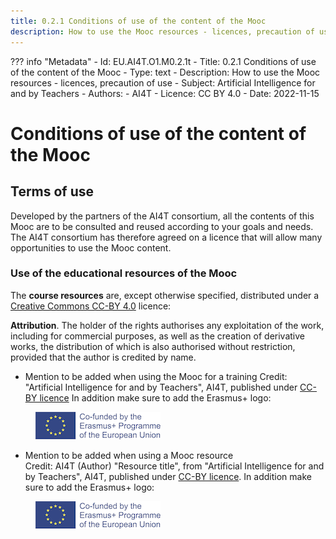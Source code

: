 ```yaml
---
title: 0.2.1 Conditions of use of the content of the Mooc
description: How to use the Mooc resources - licences, precaution of use
---
```

??? info "Metadata"
    - Id: EU.AI4T.O1.M0.2.1t
    - Title: 0.2.1 Conditions of use of the content of the Mooc
    - Type: text
    - Description: How to use the Mooc resources - licences, precaution of use
    - Subject: Artificial Intelligence for and by Teachers
    - Authors:
        - AI4T 
    - Licence: CC BY 4.0
    - Date: 2022-11-15

# Conditions of use of the content of the Mooc

## Terms of use

Developed by the partners of the AI4T consortium, all the contents of this Mooc are to be consulted and reused according to your goals and needs.  
The AI4T consortium has therefore agreed on a licence that will allow many opportunities to use the Mooc content.

### Use of the educational resources of the Mooc

The **course resources** are, except otherwise specified, distributed under a [Creative Commons CC-BY 4.0](https://creativecommons.org/licenses/by/4.0/deed.en) licence:

**Attribution**. The holder of the rights authorises any exploitation of the work, including for commercial purposes, as well as the creation of derivative works, the distribution of which is also authorised without restriction, provided that the author is credited by name.

* Mention to be added when using the Mooc for a training
  Credit: "Artificial Intelligence for and by Teachers", AI4T, published under [CC-BY licence](https://creativecommons.org/licenses/by/4.0/deed.en)
  In addition make sure to add the Erasmus+ logo:
<figure>
  <img src="Images/LogoCoFoundedErasmusProgramEU.png" alt="Logo Co-founded by Erasmus and EU"/>
</figure>

* Mention to be added when using a Mooc resource  
  Credit: AI4T (Author) "Resource title", from "Artificial Intelligence for and by Teachers", AI4T, published under [CC-BY licence](https://creativecommons.org/licenses/by/4.0/deed.en).
  In addition make sure to add the Erasmus+ logo:
<figure>
  <img src="Images/LogoCoFoundedErasmusProgramEU.png" alt="Logo Co-founded by Erasmus and EU"/>
</figure>
